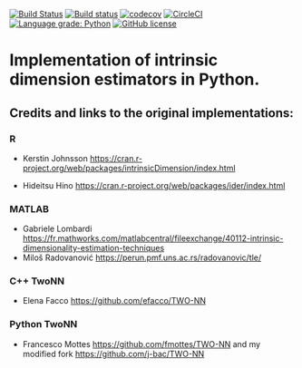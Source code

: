 [![Build Status](https://travis-ci.com/j-bac/skcontrib-id-estimators.svg?token=St4VFQxgQ93UPzzi8TFA&branch=master)](https://travis-ci.com/j-bac/skcontrib-id-estimators)
[![Build status](https://ci.appveyor.com/api/projects/status/5ei9489c5ailhu2a/branch/master?svg=true)](https://ci.appveyor.com/project/j-bac/skcontrib-id-estimators/branch/master)
[![codecov](https://codecov.io/gh/j-bac/skcontrib-id-estimators/branch/master/graph/badge.svg)](https://codecov.io/gh/j-bac/skcontrib-id-estimators)
[![CircleCI](https://circleci.com/gh/j-bac/scikit-dimension/tree/master.svg?style=shield)](https://circleci.com/gh/j-bac/scikit-dimension/tree/master)
[![Language grade: Python](https://img.shields.io/lgtm/grade/python/g/j-bac/skcontrib-id-estimators.svg?logo=lgtm&logoWidth=18)](https://lgtm.com/projects/g/j-bac/skcontrib-id-estimators/context:python)
[![GitHub license](https://img.shields.io/github/license/j-bac/scikit-dimension)](https://github.com/j-bac/scikit-dimension/blob/master/LICENSE)


# Implementation of intrinsic dimension estimators in Python.

## Credits and links to the original implementations:

### R
- Kerstin Johnsson
https://cran.r-project.org/web/packages/intrinsicDimension/index.html

- Hideitsu Hino
https://cran.r-project.org/web/packages/ider/index.html

### MATLAB
- Gabriele Lombardi https://fr.mathworks.com/matlabcentral/fileexchange/40112-intrinsic-dimensionality-estimation-techniques
- Miloš Radovanović https://perun.pmf.uns.ac.rs/radovanovic/tle/

### C++ TwoNN
- Elena Facco https://github.com/efacco/TWO-NN

### Python TwoNN 
- Francesco Mottes https://github.com/fmottes/TWO-NN 
and my modified fork https://github.com/j-bac/TWO-NN
